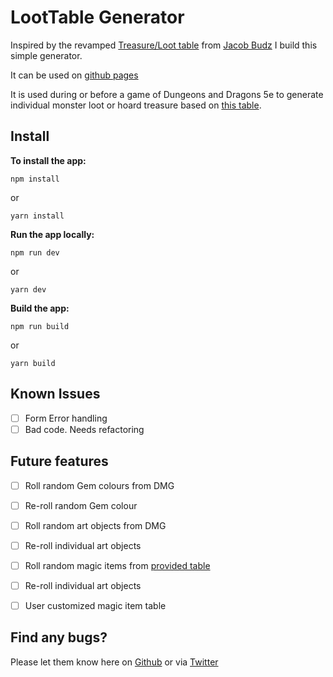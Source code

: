 # LootTable Generator

Inspired by the revamped [Treasure/Loot table](https://www.youtube.com/watch?v=U1gQYS8GyaE) from [Jacob Budz](https://twitter.com/XPtoLevel3 "Jacob's Twitter") I build this simple generator.

It can be used on [github pages](https://stefgeraets.github.io/loottable/)

It is used during or before a game of Dungeons and Dragons 5e to generate individual monster loot or hoard treasure based on [this table](https://github.com/StefGeraets/loottable/blob/master/files/).

## Install

**To install the app:**

```
npm install
```
or
```
yarn install
```

**Run the app locally:**
```
npm run dev
```
or
```
yarn dev
```

**Build the app:**
```
npm run build
```
or
```
yarn build
```

## Known Issues

- [ ] Form Error handling
- [ ] Bad code. Needs refactoring

## Future features

- [ ] Roll random Gem colours from DMG
- [ ] Re-roll random Gem colour
- [ ] Roll random art objects from DMG
- [ ] Re-roll individual art objects
- [ ] Roll random magic items from [provided table](https://github.com/StefGeraets/loottable/blob/master/files/)
- [ ] Re-roll individual art objects
- [ ] User customized magic item table


## Find any bugs?
Please let them know here on [Github](https://github.com/StefGeraets/loottable) or via [Twitter](https://twitter.com/StefGeraets)